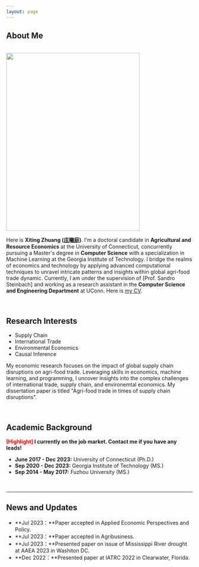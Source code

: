 ```yaml
---
layout: page
---
```


## About Me
<br>

<img src="https://xiting-zhuang.github.io/images/Zhuang_headshot_full.JPG" class="floatpic" width="360" height="480" >


Here is **Xiting Zhuang ([庄曦庭](https://xiting-zhuang.github.io/file/XitingZhuang-CV.pdf))**. I'm a doctoral candidate in **Agricultural and Resource Economics** at the University of Connecticut, concurrently pursuing a Master's degree in **Computer Science** with a specialization in Machine Learning at the Georgia Institute of Technology. I bridge the realms of economics and technology by applying advanced computational techniques to unravel intricate patterns and insights within global agri-food trade dynamic. Currently, I am under the supervision of [Prof. Sandro Steinbach] and working as a research assistant in the **Computer Science and Engineering Department** at UConn. Here is [my CV](https://xiting-zhuang.github.io/file/XitingZhuang-CV.pdf).

<!-- s -->

<br>


## Research Interests

- Supply Chain
- International Trade
- Environmental Economics
- Causal Inference
 
My economic research focuses on the impact of global supply chain disruptions on agri-food trade. Leveraging skills in economics, machine learning, and programming, I uncover insights into the complex challenges of international trade, supply chain, and environemtal economics. My dissertation paper is titled "Agri-food trade in times of supply chain disruptions".

<br>


## Academic Background

**<font color='red'>[Highlight]</font> I currently on the job market. Contact me if you have any leads!**

- **June 2017 - Dec 2023:** University of Connecticut (Ph.D.)
- **Sep 2020 - Dec 2023:** Georgia Institute of Technology (MS.)
- **Sep 2014 - May 2017:** Fuzhou University (MS.)
<!-- - **Sep 2010 - June 2014:** Xiamen University, Tan Kah Kee College  (BSc)-->

<br>

 
---

## News and Updates

- **Jul 2023：**Paper accepted in Applied Economic Perspectives and Policy. 
- **Jul 2023：**Paper accepted in Agribusiness. 
- **Jul 2023：**Presented paper on issue of Mississippi River drought at AAEA 2023 in Washiton DC.
- **Dec 2022：**Presented paper at IATRC 2022 in Clearwater, Florida. 
